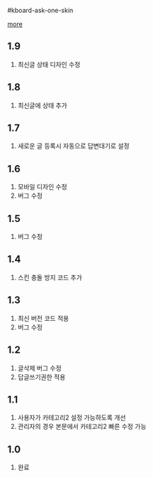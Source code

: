 #kboard-ask-one-skin

[more](http://www.cosmosfarm.com/wpstore/product/kboard-ask-one-skin)

1.9
----------------------------------

  1. 최신글 상태 디자인 수정


1.8
----------------------------------

  1. 최신글에 상태 추가


1.7
----------------------------------

  1. 새로운 글 등록시 자동으로 답변대기로 설정


1.6
----------------------------------

  1. 모바일 디자인 수정
  2. 버그 수정


1.5
----------------------------------

  1. 버그 수정


1.4
----------------------------------

  1. 스킨 충돌 방지 코드 추가
  
  
1.3
----------------------------------

  1. 최신 버전 코드 적용
  2. 버그 수정


1.2
----------------------------------

  1. 글삭제 버그 수정
  2. 답글쓰기권한 적용


1.1
----------------------------------

  1. 사용자가 카테고리2 설정 가능하도록 개선
  2. 관리자의 경우 본문에서 카테고리2 빠른 수정 가능


1.0
----------------------------------

  1. 완료


